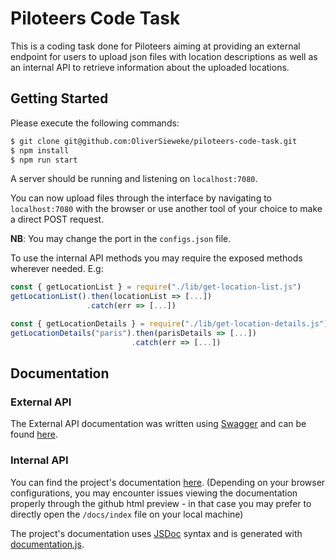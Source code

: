 # Piloteers Code Task

This is a coding task done for Piloteers aiming at providing an external endpoint for users to upload json files with
 location descriptions as well as an internal API to retrieve information about the uploaded locations.

## Getting Started

Please execute the following commands:

```bash
$ git clone git@github.com:OliverSieweke/piloteers-code-task.git
$ npm install
$ npm run start
```
A server should be running and listening on  `localhost:7080`.

You can now upload files through the interface by navigating to `localhost:7080` with the browser or use another 
tool of your choice to make a direct POST request.
 
**NB**: You may change the port in the `configs.json` file.

To use the internal API methods you may require the exposed methods wherever needed. E.g:

```js
const { getLocationList } = require("./lib/get-location-list.js")
getLocationList().then(locationList => [...])
                 .catch(err => [...])
```
```js
const { getLocationDetails } = require("./lib/get-location-details.js")
getLocationDetails("paris").then(parisDetails => [...])
                           .catch(err => [...])
```

## Documentation

### External API

The External API documentation was written using [Swagger](https://swagger.io/) and can be found [here](https://app.swaggerhub.com/apis-docs/Oliver-Sieweke/piloteers-code-task/1.0.0).

### Internal API

You can find the project's documentation [here](http://htmlpreview.github.io/?https://github.com/OliverSieweke/piloteers-code-task/blob/master/docs/index.html). (Depending on your browser configurations, you may encounter issues viewing the 
documentation properly through the github html preview - in that case you may prefer to directly open the `/docs/index` file on your local machine)

The project's documentation uses [JSDoc](http://usejsdoc.org/index.html) syntax and is generated with [documentation.js](https://documentation.js.org/).


